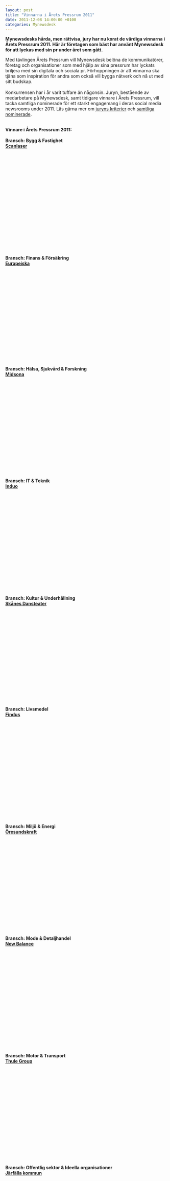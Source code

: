 ```yaml
---
layout: post
title: "Vinnarna i Årets Pressrum 2011"
date: 2011-12-08 14:00:00 +0100
categories: Mynewsdesk
---
```

 <div class='clearfix'><p><strong>Mynewsdesks hårda, men rättvisa, jury har nu korat de värdiga vinnarna i Årets Pressrum 2011. Här är företagen som bäst har använt Mynewsdesk för att lyckas med sin pr under året som gått.</strong></p>
<p>Med tävlingen Årets Pressrum vill Mynewsdesk belöna de kommunikatörer, företag och organisationer som med hjälp av sina pressrum har lyckats briljera med sin digitala och sociala pr. Förhoppningen är att vinnarna ska tjäna som inspiration för andra som också vill bygga nätverk och nå ut med sitt budskap.<br> <br>Konkurrensen har i år varit tuffare än någonsin. Juryn, bestående av medarbetare på Mynewsdesk, samt tidigare vinnare i Årets Pressrum, vill tacka samtliga nominerade för ett starkt engagemang i deras social media newsrooms under 2011. Läs gärna mer om <a href="/se/pressroom/newsdesk/pressrelease/view/dags-att-utse-aarets-pressrum-2011-682828">juryns kriterier</a> och <a href="/se/pressroom/newsdesk/pressrelease/view/nominerade-till-aarets-pressrum-2011-686912">samtliga nominerade</a>. <strong><br> <br></strong></p>
<p><strong>Vinnare i Årets Pressrum 2011:<br> <br>Bransch: Bygg &amp; Fastighet<br><a href="/se/pressroom/scanlaser-ab">Scanlaser</a><br> <br><object width="460" height="264" classid="clsid:d27cdb6e-ae6d-11cf-96b8-444553540000" codebase="http://download.macromedia.com/pub/shockwave/cabs/flash/swflash.cab#version=6,0,40,0"><param name="allowFullScreen" value="true"><param name="allowscriptaccess" value="always"><param name="src" value="http://www.youtube.com/v/r76QdU1tubE?version=3&amp;hl=sv_SE"><param name="allowfullscreen" value="true"><embed width="460" height="264" type="application/x-shockwave-flash" src="http://www.youtube.com/v/r76QdU1tubE?version=3&amp;hl=sv_SE" allowfullscreen="true" allowscriptaccess="always"></object><br><br><br><br>Bransch: Finans &amp; Försäkring<br><a href="/se/pressroom/erv">Europeiska<br></a><br><object width="460" height="264" classid="clsid:d27cdb6e-ae6d-11cf-96b8-444553540000" codebase="http://download.macromedia.com/pub/shockwave/cabs/flash/swflash.cab#version=6,0,40,0"><param name="allowFullScreen" value="true"><param name="allowscriptaccess" value="always"><param name="src" value="http://www.youtube.com/v/bZHTvEvHnGU?version=3&amp;hl=sv_SE"><param name="allowfullscreen" value="true"><embed width="460" height="264" type="application/x-shockwave-flash" src="http://www.youtube.com/v/bZHTvEvHnGU?version=3&amp;hl=sv_SE" allowfullscreen="true" allowscriptaccess="always"></object><br> <br></strong></p>
<p><strong>Bransch: Hälsa, Sjukvård &amp; Forskning<br><a href="/se/pressroom/midsona_sverige">Midsona</a><br> <br><object width="460" height="264" classid="clsid:d27cdb6e-ae6d-11cf-96b8-444553540000" codebase="http://download.macromedia.com/pub/shockwave/cabs/flash/swflash.cab#version=6,0,40,0"><param name="allowFullScreen" value="true"><param name="allowscriptaccess" value="always"><param name="src" value="http://www.youtube.com/v/mWiVFyOOpJo?version=3&amp;hl=sv_SE"><param name="allowfullscreen" value="true"><embed width="460" height="264" type="application/x-shockwave-flash" src="http://www.youtube.com/v/mWiVFyOOpJo?version=3&amp;hl=sv_SE" allowfullscreen="true" allowscriptaccess="always"></object><br><br><br>Bransch: IT &amp; Teknik<br><a href="/se/pressroom/induo-ab">Induo</a><br><br><object width="460" height="264" classid="clsid:d27cdb6e-ae6d-11cf-96b8-444553540000" codebase="http://download.macromedia.com/pub/shockwave/cabs/flash/swflash.cab#version=6,0,40,0"><param name="allowFullScreen" value="true"><param name="allowscriptaccess" value="always"><param name="src" value="http://www.youtube.com/v/QBCLNP3wgXQ?version=3&amp;hl=sv_SE"><param name="allowfullscreen" value="true"><embed width="460" height="264" type="application/x-shockwave-flash" src="http://www.youtube.com/v/QBCLNP3wgXQ?version=3&amp;hl=sv_SE" allowfullscreen="true" allowscriptaccess="always"></object><br><br><br><br>Bransch: Kultur &amp; Underhållning<br><a href="/se/pressroom/skanesdansteater">Skånes Dansteater</a><br><br><object width="460" height="264" classid="clsid:d27cdb6e-ae6d-11cf-96b8-444553540000" codebase="http://download.macromedia.com/pub/shockwave/cabs/flash/swflash.cab#version=6,0,40,0"><param name="allowFullScreen" value="true"><param name="allowscriptaccess" value="always"><param name="src" value="http://www.youtube.com/v/ahj7JY8lNMM?version=3&amp;hl=sv_SE"><param name="allowfullscreen" value="true"><embed width="460" height="264" type="application/x-shockwave-flash" src="http://www.youtube.com/v/ahj7JY8lNMM?version=3&amp;hl=sv_SE" allowfullscreen="true" allowscriptaccess="always"></object><br></strong></p>
<p><strong><br>Bransch: Livsmedel<br><a href="/se/pressroom/findus">Findus</a><br> <br><object width="460" height="264" classid="clsid:d27cdb6e-ae6d-11cf-96b8-444553540000" codebase="http://download.macromedia.com/pub/shockwave/cabs/flash/swflash.cab#version=6,0,40,0"><param name="allowFullScreen" value="true"><param name="allowscriptaccess" value="always"><param name="src" value="http://www.youtube.com/v/ngTN0LP6yss?version=3&amp;hl=sv_SE"><param name="allowfullscreen" value="true"><embed width="460" height="264" type="application/x-shockwave-flash" src="http://www.youtube.com/v/ngTN0LP6yss?version=3&amp;hl=sv_SE" allowfullscreen="true" allowscriptaccess="always"></object><br><br><br><br>Bransch: Miljö &amp; Energi<br><a href="/se/pressroom/oresundskraft">Öresundskraft</a><br><br><object width="460" height="264" classid="clsid:d27cdb6e-ae6d-11cf-96b8-444553540000" codebase="http://download.macromedia.com/pub/shockwave/cabs/flash/swflash.cab#version=6,0,40,0"><param name="allowFullScreen" value="true"><param name="allowscriptaccess" value="always"><param name="src" value="http://www.youtube.com/v/EVBwRFMYiNs?version=3&amp;hl=sv_SE"><param name="allowfullscreen" value="true"><embed width="460" height="264" type="application/x-shockwave-flash" src="http://www.youtube.com/v/EVBwRFMYiNs?version=3&amp;hl=sv_SE" allowfullscreen="true" allowscriptaccess="always"></object><br><br><br>Bransch: Mode &amp; Detaljhandel<br><a href="/se/pressroom/new-balance">New Balance</a><br><br><object width="460" height="264" classid="clsid:d27cdb6e-ae6d-11cf-96b8-444553540000" codebase="http://download.macromedia.com/pub/shockwave/cabs/flash/swflash.cab#version=6,0,40,0"><param name="allowFullScreen" value="true"><param name="allowscriptaccess" value="always"><param name="src" value="http://www.youtube.com/v/Bz4xfbPSHtE?version=3&amp;hl=sv_SE"><param name="allowfullscreen" value="true"><embed width="460" height="264" type="application/x-shockwave-flash" src="http://www.youtube.com/v/Bz4xfbPSHtE?version=3&amp;hl=sv_SE" allowfullscreen="true" allowscriptaccess="always"></object><br> <br><br><br>Bransch: Motor &amp; Transport<br><a href="/se/pressroom/thule">Thule Group</a><br><br><object width="460" height="264" classid="clsid:d27cdb6e-ae6d-11cf-96b8-444553540000" codebase="http://download.macromedia.com/pub/shockwave/cabs/flash/swflash.cab#version=6,0,40,0"><param name="allowFullScreen" value="true"><param name="allowscriptaccess" value="always"><param name="src" value="http://www.youtube.com/v/GjJ8tbT_THY?version=3&amp;hl=sv_SE"><param name="allowfullscreen" value="true"><embed width="460" height="264" type="application/x-shockwave-flash" src="http://www.youtube.com/v/GjJ8tbT_THY?version=3&amp;hl=sv_SE" allowfullscreen="true" allowscriptaccess="always"></object><br><br><br>Bransch: Offentlig sektor &amp; Ideella organisationer<br><a href="/se/pressroom/jarfalla">Järfälla kommun</a><br><br><object width="460" height="264" classid="clsid:d27cdb6e-ae6d-11cf-96b8-444553540000" codebase="http://download.macromedia.com/pub/shockwave/cabs/flash/swflash.cab#version=6,0,40,0"><param name="allowFullScreen" value="true"><param name="allowscriptaccess" value="always"><param name="src" value="http://www.youtube.com/v/wZQMEXwxrzo?version=3&amp;hl=sv_SE"><param name="allowfullscreen" value="true"><embed width="460" height="264" type="application/x-shockwave-flash" src="http://www.youtube.com/v/wZQMEXwxrzo?version=3&amp;hl=sv_SE" allowfullscreen="true" allowscriptaccess="always"></object><br> <br><br><br>Bransch: Turism &amp; Resor<br><a href="/se/pressroom/solresor">Solresor</a><br> <br><object width="460" height="264" classid="clsid:d27cdb6e-ae6d-11cf-96b8-444553540000" codebase="http://download.macromedia.com/pub/shockwave/cabs/flash/swflash.cab#version=6,0,40,0"><param name="allowFullScreen" value="true"><param name="allowscriptaccess" value="always"><param name="src" value="http://www.youtube.com/v/-uzvKSQO5Rs?version=3&amp;hl=sv_SE"><param name="allowfullscreen" value="true"><embed width="460" height="264" type="application/x-shockwave-flash" src="http://www.youtube.com/v/-uzvKSQO5Rs?version=3&amp;hl=sv_SE" allowfullscreen="true" allowscriptaccess="always"></object><br><br><br><br>Bransch: Utbildning &amp; Rekrytering<br><a href="/se/pressroom/su">Stockholms universitet</a><br> <br><object width="460" height="264" classid="clsid:d27cdb6e-ae6d-11cf-96b8-444553540000" codebase="http://download.macromedia.com/pub/shockwave/cabs/flash/swflash.cab#version=6,0,40,0"><param name="allowFullScreen" value="true"><param name="allowscriptaccess" value="always"><param name="src" value="http://www.youtube.com/v/i1rIZnDbyhA?version=3&amp;hl=sv_SE"><param name="allowfullscreen" value="true"><embed width="460" height="264" type="application/x-shockwave-flash" src="http://www.youtube.com/v/i1rIZnDbyhA?version=3&amp;hl=sv_SE" allowfullscreen="true" allowscriptaccess="always"></object><br><br><br><br>Årets Internationella Pressrum<br><a href="/se/pressroom/saint-gobain_abrasives_ab">Saint-Gobain Abrasives</a><br><br><object width="460" height="264" classid="clsid:d27cdb6e-ae6d-11cf-96b8-444553540000" codebase="http://download.macromedia.com/pub/shockwave/cabs/flash/swflash.cab#version=6,0,40,0"><param name="allowFullScreen" value="true"><param name="allowscriptaccess" value="always"><param name="src" value="http://www.youtube.com/v/J6WoKvoNG5g?version=3&amp;hl=sv_SE"><param name="allowfullscreen" value="true"><embed width="460" height="264" type="application/x-shockwave-flash" src="http://www.youtube.com/v/J6WoKvoNG5g?version=3&amp;hl=sv_SE" allowfullscreen="true" allowscriptaccess="always"></object><br><br><br>Publikens Favorit 2011 <br><a href="/se/pressroom/solresor">Solresor</a><br> <br></strong>Två företag har i år förärats med juryns hedersomnämnande. <a href="/se/pressroom/ejmunds-gaard">Ejmunds Gård</a>, ett litet företag som har lyckats skapa stor pr, samt <a href="/se/pressroom/taipei-mission-in-sweden">Taipei Mission in Sweden</a>, för sitt intresseväckande källmaterial för journalister.<strong></strong></p>
<p> Årets tävling är den tredje i ordningen och anordnas nu för första gången även i Norge.<strong><br></strong></p>
</div>
<div class='boilerplate'><p><strong>För mer information om Mynewsdesk, följ oss på:</strong></p>
<p><a href="/se/pressroom/newsdesk">Newsroom</a><a href="http://twitter.com/#!/mynewsdesk_se"><br /> </a><a href="https://plus.google.com/u/0/104884420513900925138">Google+</a><a href="http://twitter.com/#!/mynewsdesk_se"><br />Twitter</a><br /><a href="http://www.facebook.com/MyNewsdesk">Facebook</a><br /><a href="http://www.linkedin.com/company/mynewsdesk">Linkedin</a><br /><a href="http://www.youtube.com/user/mynewsdesk">YouTube</a><br /><a href="http://www.flickr.com/photos/mynewsdesk">Flickr</a><br /><a href="http://www.slideshare.net/MyNewsdesk">Slideshare</a></p>
<p><strong>Mynewsdesk – The News Exchange Site</strong></p>
<p>Mynewsdesk matchar intresserade användare med relevant information- som pressmeddelanden, dokument, videor och bilder - helt på användarnas villkor. Allt material sökmotoroptimeras omedelbart och publiceras automatiskt i sociala medier som Facebook, Twitter, Flickr, WordPress och Slideshare. Mynewsdesk har idag 97 % nöjda kunder, hostar 3 600 social media newsrooms och publicerar innehåll från över 23 000 företag.</p></div>
